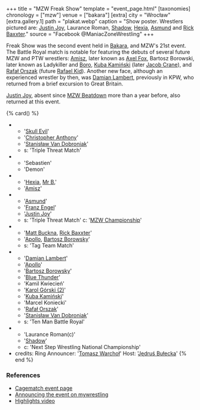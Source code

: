 +++
title = "MZW Freak Show"
template = "event_page.html"
[taxonomies]
chronology = ["mzw"]
venue = ["bakara"]
[extra]
city = "Wrocław"
[extra.gallery.1]
path = "plakat.webp"
caption = "Show poster. Wrestlers pictured are: [Justin Joy](@/w/justin-joy.md), Laurance Roman, [Shadow](@/w/shadow.md), [Hexia](@/w/hexia.md), [Asmund](@/w/asmund.md) and [Rick Baxxter](@/w/rick-baxxter.md)."
source = "Facebook @ManiacZoneWrestling"
+++

Freak Show was the second event held in [Bakara](@/v/bakara.md), and MZW's 21st event. The Battle Royal match is notable for featuring the debuts of several future MZW and PTW wrestlers:
[Amisz](@/w/axel-fox.md), later known as [Axel Fox](@/w/axel-fox.md),
Bartosz Borowski, later known as Ladykiller and [Boro](@/w/boro.md),
[Kuba Kamiński](@/w/jacob-crane.md) (later [Jacob Crane](@/w/jacob-crane.md)),
and [Rafał Orszak](@/w/rafael-kid.md) (future [Rafael Kid](@/w/rafael-kid.md)).
Another new face, although an experienced wrestler by then, was [Damian Lambert](@/w/damien-rothschild.md), previously in KPW, who returned from a brief excursion to Great Britain.

[Justin Joy](@/w/justin-joy.md), absent since [MZW Beatdown](@/e/mzw/2016-05-14-mzw-beatdown.md) more than a year before, also returned at this event.

{% card() %}
- - '[Skull Evil](@/w/skull-evil.md)'
  - '[Christopher Anthony](@/w/christopher-anthony.md)'
  - '[Stanisław Van Dobroniak](@/w/stanislaw-van-dobroniak.md)'
  - s: 'Triple Threat Match'
- - 'Sebastien'
  - 'Demon'
- - '[Hexia](@/w/hexia.md), [Mr B.](@/w/mr-b.md)'
  - '[Amisz](@/w/axel-fox.md)'
- - '[Asmund](@/w/asmund.md)'
  - '[Franz Engel](@/w/franz-engel.md)'
  - '[Justin Joy](@/w/justin-joy.md)'
  - s: 'Triple Threat Match'
    c: '[MZW Championship](@/c/mzw-championship.md)'
- - '[Matt Buckna](@/w/matt-buckna.md), [Rick Baxxter](@/w/rick-baxxter.md)'
  - '[Apollo](@/w/apollo-anderson.md), [Bartosz Borowsky](@/w/boro.md)'
  - s: 'Tag Team Match'
- - '[Damian Lambert](@/w/damien-rothschild.md)'
  - '[Apollo](@/w/apollo-anderson.md)'
  - '[Bartosz Borowsky](@/w/boro.md)'
  - '[Blue Thunder](@/w/blue-thunder.md)'
  - 'Kamil Kwiecień'
  - '[Karol Górski (2)](@/w/madman-charlie.md)'
  - '[Kuba Kamiński](@/w/jacob-crane.md)'
  - 'Marcel Koniecki'
  - '[Rafał Orszak](@/w/rafael-kid.md)'
  - '[Stanisław Van Dobroniak](@/w/stanislaw-van-dobroniak.md)'
  - s: 'Ten Man Battle Royal'
- - 'Laurance Roman(c)'
  - '[Shadow](@/w/shadow.md)'
  - c: 'Next Step Wrestling National Championship'
- credits:
    Ring Announcer: '[Tomasz Warchoł](@/w/tomasz-warchol.md)'
    Host: '[Jędruś Bułecka](@/w/jedrus-bulecka.md)'
{% end %}

### References

* [Cagematch event page](https://www.cagematch.net/?id=1&nr=189507)
* [Announcing the event on mywrestling](https://mywrestling.com.pl/mzw-freak-show-2017-zapowiedz-gali/)
* [Highlights video](https://www.youtube.com/watch?v=h5NtfBJN95k)

